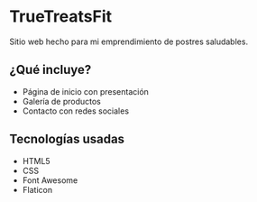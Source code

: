 # TrueTreatsFit 
Sitio web hecho para mi emprendimiento de postres saludables.

## ¿Qué incluye?
- Página de inicio con presentación
- Galería de productos
- Contacto con redes sociales

## Tecnologías usadas
- HTML5
- CSS
- Font Awesome
- Flaticon
